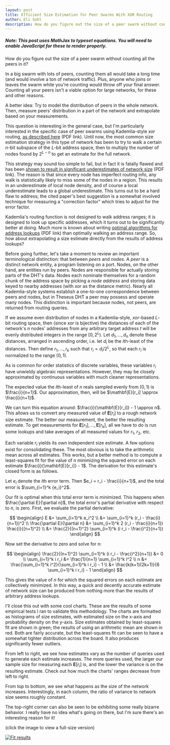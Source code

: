 ```yaml
---
layout: post
title: Efficient Size Estimation for Peer Swarms With XOR Routing
author: Eli Sohl
description: How do you figure out the size of a peer swarm without counting all the peers in it?
---
```



<h5 id="noscript_notice">Note: This post uses MathJax to typeset equations. You will need to enable JavaScript for these to render properly.</h5>
<script src="/sohliloquies/assets/js/noscriptnoticer.js"></script>

How do you figure out the size of a peer swarm without counting all the peers in it?

In a big swarm with lots of peers, counting them all would take a long time (and would involve a ton of network traffic). Plus, anyone who joins or leaves the swarm while you're counting would throw off your final answer. Counting all your peers isn't a viable option for large networks, for these and other reasons.

A better idea: Try to model the distribution of peers in the whole network. Then, measure peers' distribution in a part of the network and extrapolate based on your measurements.

This question is interesting in the general case, but I'm particularly interested in the specific case of peer swarms using Kademlia-style $xor$ routing, [as described here](http://www.scs.stanford.edu/~dm/home/papers/kpos.pdf) (PDF link). Until now, the most common size estimation strategy in this type of network has been to try to walk a certain $n$-bit subspace of the $L$-bit address space, then to multiply the number of nodes found by $2^{L-n}$ to get an estimate for the full network.

This strategy may sound too simple to fail, but in fact it is fatally flawed and has been [shown to result in significant underestimates of network size](https://www.cs.helsinki.fi/u/lxwang/publications/P2P2013_13.pdf) (PDF link). The reason is that since every node has imperfect routing info, any walk is statistically likely to miss some of the nodes in a region. This results in an underestimate of local node density, and of course a local underestimate leads to a global underestimate. This turns out to be a hard flaw to address; the cited paper's best suggestion is a somewhat involved technique for measuring a "correction factor" which tries to adjust for the error factor.

Kademlia's routing function is not designed to walk address ranges; it is designed to look up specific addresses, which it turns out to be significantly better at doing. Much more is known about writing [optimal algorithms for address lookups](https://gnunet.org/sites/default/files/SKademlia2007.pdf) (PDF link) than optimally walking an address range. So, how about extrapolating a size estimate directly from the results of address lookups?

Before going further, let's take a moment to review an important terminological distinction: that between _peers_ and _nodes_. A _peer_ is a distinct network entity, a program listening on a port. Nodes, on the other hand, are entities run by peers. Nodes are responsible for actually storing parts of the DHT's data. Nodes each nominate themselves for a random chunk of the address space by picking a _node address_ and storing data keyed to nearby addresses (with $xor$ as the distance metric). Nearly all Kademlia-style systems establish a one-to-one correspondence between peers and nodes, but in Theseus DHT a peer may possess and operate many nodes. This distinction is important because nodes, not peers, are returned from routing queries.

If we assume even distribution of nodes in a Kademlia-style, $xor$-based $L$-bit routing space, then (since $xor$ is bijective) the distances of each of the network's $n$ nodes' addresses from any arbitrary target address $t$ will be evenly distributed integers in the range $[0, 2^L)$. Let $d_1, \ldots, d_n$ denote these distances, arranged in ascending order, i.e. let $d_i$ be the $i$th-least of the distances. Then define $r_1, \ldots, r_k$ such that $r_i = d_i / 2^L$, so that each $r_i$ is normalized to the range $(0, 1)$.

As is common for order statistics of discrete variables, these variables $r_i$ have unwieldy algebraic representations. However, they may be closely approximated by continuous variables with much cleaner representations.

The expected value the $i$th-least of $n$ reals sampled evenly from $(0, 1)$ is $\frac{i}{n+1}$. Our approximation, then, will be $\mathbf{E}[r_i] \approx \frac{i}{n+1}$.

We can turn this equation around: $\frac{i}{\mathbf{E}[r_i]} - 1 \approx n$. This allows us to convert any measured value of $\mathbf{E}[r_i]$ to a rough network size estimate. The better our measurement, the better the resulting estimate. To get measurements for $\mathbf{E}[r_1], \ldots, \mathbf{E}[r_k]$, all we have to do is run some lookups and take averages of all measured values for $r_1$, $r_2$, etc.

Each variable $r_i$ yields its own independent size estimate. A few options exist for consolidating these. The most obvious is to take the arithmetic mean across all estimates. This works, but a better method is to compute a least-squares fit for the value of $n$ minimizing the squared error on each estimate $\frac{i}{\mathbf{E}[r_i]} - 1$. The derivation for this estimate's closed form is as follows.

Let $e_i$ denote the $i$th error term. Then $e_i = r_i - \frac{i}{n+1}$, and the total error is $\sum_{i=1}^k {e_i}^2$.

Our fit is optimal when this total error term is minimized. This happens when $\frac{\partial E}{\partial n}$, the total error's partial derivative with respect to $n$, is zero. First, we evaluate the partial derivative:

$$
\begin{align}
E &= \sum_{i=1}^k e_i^2 \\
&= \sum_{i=1}^k (r_i - \frac{i}{n+1})^2 \\
\frac{\partial E}{\partial n} &= \sum_{i=1}^k 2 (r_i - \frac{i}{n+1}) \frac{i}{(n+1)^2} \\
&= \frac{2}{(n+1)^2} \sum_{i=1}^k (i r_i - \frac{i^2}{n+1})
\end{align}
$$

Now set the derivative to zero and solve for n:

$$
\begin{align}
\frac{2}{(n+1)^2} \sum_{i=1}^k (i r_i - \frac{i^2}{n+1}) &= 0 \\
\sum_{i=1}^k i r_i &= \frac{1}{n+1} \sum_{i=1}^k i^2 \\
n &= \frac{\sum_{i=1}^k i^2}{\sum_{i=1}^k i r_i} - 1 \\
&= \frac{k(k+1)(2k+1)}{6 \sum_{i=1}^k i r_i} - 1
\end{align}
$$

This gives the value of $n$ for which the squared errors on each estimate are collectively minimized. In this way, a quick and decently accurate estimate of network size can be produced from nothing more than the results of arbitrary address lookups.

I'll close this out with some cool charts. These are the results of some empirical tests I ran to validate this methodology. The charts are formatted as histograms of size estimates, with estimated size on the x-axis and probability density on the y-axis. Size estimates obtained by least-squares fit are shown in green; the results of using an arithmetic mean are shown in red. Both are fairly accurate, but the least-squares fit can be seen to have a somewhat tighter distribution across the board. It also produces significantly fewer outliers.

From left to right, we see how estimates vary as the number of queries used to generate each estimate increases. The more queries used, the larger our sample size for measuring each $\mathbf{E}[r_i]$ is, and the lower the variance is on the resulting estimate. Check out how much the charts' ranges decrease from left to right.

From top to bottom, we see what happens as the size of the network increases. Interestingly, in each column, the ratio of variance to network size seems roughly constant.

The top-right corner can also be seen to be exhibiting some really bizarre behavior. I really have no idea what's going on there, but I'm sure there's an interesting reason for it!

(click the image to view a full-size version)

[![Fit results](/sohliloquies/img/dht-size-estimation-charts.png)](/sohliloquies/img/dht-size-estimation-charts.png)
